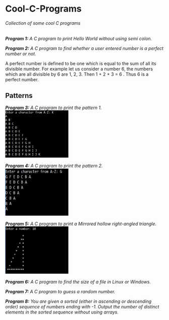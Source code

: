 # Cool-C-Programs

###### Collection of some cool C programs 


***Program 1:***
*A C program to print Hello World without using semi colon.*

***Program 2:***
*A C program to find whether a user entered number is a perfect number or not.*

A perfect number is defined to be one which is equal to the sum of all its divisible number. For example let us consider a number 6, the numbers which are all divisible by 6 are 1, 2, 3. Then 1 + 2 + 3 = 6 . Thus 6 is a perfect number.

## Patterns

***Program 3:***
*A C program to print the pattern 1.* <img src='Screenshots/Pattern%201.jpg' width="200" height="150"> 

***Program 4:***
*A C program to print the pattern 2.* <img src='Screenshots/Pattern%202.jpg' width="200" height="150">

***Program 5:***
*A C program to print a Mirrored hollow right-angled triangle.* <img src='Screenshots/Pattern%203.jpg' width="200" height="150">

***Program 6:***
*A C program to find the size of a file in Linux or Windows.*

***Program 7:***
*A C program to guess a random number.*

***Program 8:***
*You are given a sorted (either in ascending or descending order) sequence of numbers ending with -1. Output the number of distinct elements in the sorted sequence without using arrays.* 
